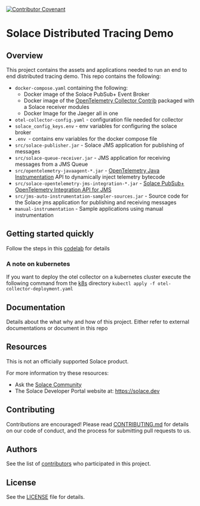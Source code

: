 [![Contributor Covenant](https://img.shields.io/badge/Contributor%20Covenant-v2.0%20adopted-ff69b4.svg)](CODE_OF_CONDUCT.md)

# Solace Distributed Tracing Demo

## Overview
This project contains the assets and applications needed to run an end to end distributed tracing demo. This repo contains the following:

* `docker-compose.yaml` containing the following:
  * Docker image of the Solace PubSub+ Event Broker
  * Docker image of the [OpenTelemetry Collector Contrib](https://github.com/open-telemetry/opentelemetry-collector-contrib) packaged with a Solace receiver modules
  * Docker Image for the Jaeger all in one
* `otel-collector-config.yaml` - configuration file needed for collector
* `solace_config_keys.env` - env variables for configuring the solace broker
* `.env `- contains env variables for the docker compose file
* `src/solace-publisher.jar` - Solace JMS application for publishing of messages
* `src/solace-queue-receiver.jar` - JMS application for receiving messages from a JMS Queue
* `src/opentelemetry-javaagent-*.jar` - [OpenTelemetry Java Instrumentation](https://github.com/open-telemetry/opentelemetry-java-instrumentation) API to dynamically inject telemetry bytecode
* `src/solace-opentelemetry-jms-integration-*.jar` - [Solace PubSub+ OpenTelemetry Integration API for JMS](https://central.sonatype.com/artifact/com.solace/solace-opentelemetry-jms-integration)
* `src/jms-auto-instrumentation-sampler-sources.jar` - Source code for the Solace jms application for publishing and receiving messages
* `manual-instrumentation` - Sample applications using manual instrumentation

## Getting started quickly
Follow the steps in this [codelab](https://codelabs.solace.dev/codelabs/dt-otel/index.html) for details

### A note on kubernetes
If you want to deploy the otel collector on a kubernetes cluster execute the following command from the [k8s](./k8s) directory
`kubectl apply -f otel-collector-deployment.yaml`

## Documentation
Details about the what why and how of this project. Either refer to external documentations or document in this repo

## Resources
This is not an officially supported Solace product.

For more information try these resources:
- Ask the [Solace Community](https://solace.community)
- The Solace Developer Portal website at: https://solace.dev


## Contributing
Contributions are encouraged! Please read [CONTRIBUTING.md](CONTRIBUTING.md) for details on our code of conduct, and the process for submitting pull requests to us.

## Authors
See the list of [contributors](https://github.com/solacecommunity/<github-repo>/graphs/contributors) who participated in this project.

## License
See the [LICENSE](LICENSE) file for details.
